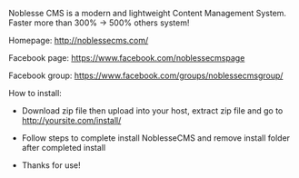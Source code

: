 Noblesse CMS is a modern and lightweight Content Management System. Faster more than 300% -> 500% others system!

Homepage: http://noblessecms.com/

Facebook page: https://www.facebook.com/noblessecmspage

Facebook group: https://www.facebook.com/groups/noblessecmsgroup/

How to install:

- Download zip file then upload into your host, extract zip file and go to http://yoursite.com/install/

- Follow steps to complete install NoblesseCMS and remove install folder after completed install

- Thanks for use!
